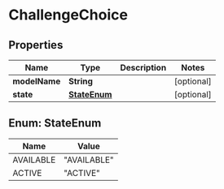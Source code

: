 
# ChallengeChoice

## Properties
Name | Type | Description | Notes
------------ | ------------- | ------------- | -------------
**modelName** | **String** |  |  [optional]
**state** | [**StateEnum**](#StateEnum) |  |  [optional]


<a name="StateEnum"></a>
## Enum: StateEnum
Name | Value
---- | -----
AVAILABLE | &quot;AVAILABLE&quot;
ACTIVE | &quot;ACTIVE&quot;



